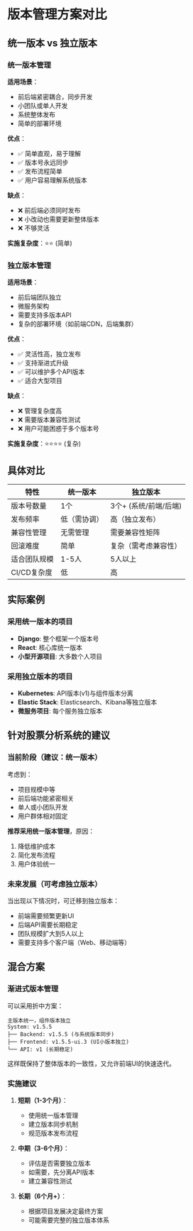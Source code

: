# 版本管理方案对比

## 统一版本 vs 独立版本

### 统一版本管理

**适用场景**：
- 前后端紧密耦合，同步开发
- 小团队或单人开发
- 系统整体发布
- 简单的部署环境

**优点**：
- ✅ 简单直观，易于理解
- ✅ 版本号永远同步
- ✅ 发布流程简单
- ✅ 用户容易理解系统版本

**缺点**：
- ❌ 前后端必须同时发布
- ❌ 小改动也需要更新整体版本
- ❌ 不够灵活

**实施复杂度**：⭐⭐ (简单)

### 独立版本管理

**适用场景**：
- 前后端团队独立
- 微服务架构
- 需要支持多版本API
- 复杂的部署环境（如前端CDN，后端集群）

**优点**：
- ✅ 灵活性高，独立发布
- ✅ 支持渐进式升级
- ✅ 可以维护多个API版本
- ✅ 适合大型项目

**缺点**：
- ❌ 管理复杂度高
- ❌ 需要版本兼容性测试
- ❌ 用户可能困惑于多个版本号

**实施复杂度**：⭐⭐⭐⭐ (复杂)

## 具体对比

| 特性 | 统一版本 | 独立版本 |
|-----|---------|---------|
| 版本号数量 | 1个 | 3个+ (系统/前端/后端) |
| 发布频率 | 低（需协调） | 高（独立发布） |
| 兼容性管理 | 无需管理 | 需要兼容性矩阵 |
| 回滚难度 | 简单 | 复杂（需考虑兼容性） |
| 适合团队规模 | 1-5人 | 5人以上 |
| CI/CD复杂度 | 低 | 高 |

## 实际案例

### 采用统一版本的项目
- **Django**: 整个框架一个版本号
- **React**: 核心库统一版本
- **小型开源项目**: 大多数个人项目

### 采用独立版本的项目
- **Kubernetes**: API版本(v1)与组件版本分离
- **Elastic Stack**: Elasticsearch、Kibana等独立版本
- **微服务项目**: 每个服务独立版本

## 针对股票分析系统的建议

### 当前阶段（建议：统一版本）

考虑到：
- 项目规模中等
- 前后端功能紧密相关
- 单人或小团队开发
- 用户群体相对固定

**推荐采用统一版本管理**，原因：
1. 降低维护成本
2. 简化发布流程
3. 用户体验统一

### 未来发展（可考虑独立版本）

当出现以下情况时，可迁移到独立版本：
- 前端需要频繁更新UI
- 后端API需要长期稳定
- 团队规模扩大到5人以上
- 需要支持多个客户端（Web、移动端等）

## 混合方案

### 渐进式版本管理

可以采用折中方案：

```
主版本统一，组件版本独立
System: v1.5.5
├── Backend: v1.5.5 (与系统版本同步)
├── Frontend: v1.5.5-ui.3 (UI小版本独立)
└── API: v1 (长期稳定)
```

这样既保持了整体版本的一致性，又允许前端UI的快速迭代。

### 实施建议

1. **短期（1-3个月）**：
   - 使用统一版本管理
   - 建立版本同步机制
   - 规范版本发布流程

2. **中期（3-6个月）**：
   - 评估是否需要独立版本
   - 如需要，先分离API版本
   - 建立兼容性测试

3. **长期（6个月+）**：
   - 根据项目发展决定最终方案
   - 可能需要完整的独立版本体系